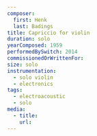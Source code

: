 ```yaml
---
composer:
  first: Henk
  last: Badings
title: Capriccio for violin
duration: solo
yearComposed: 1959
performedBySwitch: 2014
commissionedOrWrittenFor:
size: solo
instrumentation:
  - solo violin
  - electronics
tags:
  - electroacoustic
  - solo
media:
  - title:
    url:
---
```

